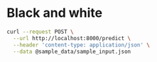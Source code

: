 # Black and white

```bash
curl --request POST \
  --url http://localhost:8000/predict \
  --header 'content-type: application/json' \
  --data @sample_data/sample_input.json
```